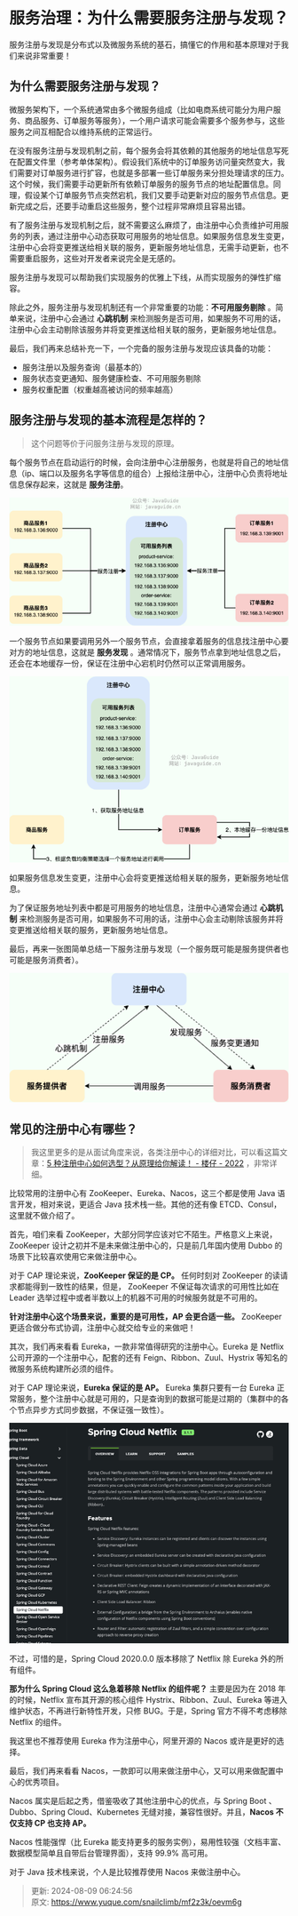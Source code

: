 # 服务治理：为什么需要服务注册与发现？

服务注册与发现是分布式以及微服务系统的基石，搞懂它的作用和基本原理对于我们来说非常重要！



## 为什么需要服务注册与发现？


微服务架构下，一个系统通常由多个微服务组成（比如电商系统可能分为用户服务、商品服务、订单服务等服务），一个用户请求可能会需要多个服务参与，这些服务之间互相配合以维持系统的正常运行。



在没有服务注册与发现机制之前，每个服务会将其依赖的其他服务的地址信息写死在配置文件里（参考单体架构）。假设我们系统中的订单服务访问量突然变大，我们需要对订单服务进行扩容，也就是多部署一些订单服务来分担处理请求的压力。这个时候，我们需要手动更新所有依赖订单服务的服务节点的地址配置信息。同理，假设某个订单服务节点突然宕机，我们又要手动更新对应的服务节点信息。更新完成之后，还要手动重启这些服务，整个过程非常麻烦且容易出错。



有了服务注册与发现机制之后，就不需要这么麻烦了，由注册中心负责维护可用服务的列表，通过注册中心动态获取可用服务的地址信息。如果服务信息发生变更，注册中心会将变更推送给相关联的服务，更新服务地址信息，无需手动更新，也不需要重启服务，这些对开发者来说完全是无感的。



服务注册与发现可以帮助我们实现服务的优雅上下线，从而实现服务的弹性扩缩容。



除此之外，服务注册与发现机制还有一个非常重要的功能：**不可用服务剔除** 。简单来说，注册中心会通过 **心跳机制** 来检测服务是否可用，如果服务不可用的话，注册中心会主动剔除该服务并将变更推送给相关联的服务，更新服务地址信息。



最后，我们再来总结补充一下，一个完备的服务注册与发现应该具备的功能：



+ 服务注册以及服务查询（最基本的）
+ 服务状态变更通知、服务健康检查、不可用服务剔除
+ 服务权重配置（权重越高被访问的频率越高）



## 服务注册与发现的基本流程是怎样的？


> 这个问题等价于问服务注册与发现的原理。
>



每个服务节点在启动运行的时候，会向注册中心注册服务，也就是将自己的地址信息（ip、端口以及服务名字等信息的组合）上报给注册中心，注册中心负责将地址信息保存起来，这就是 **服务注册**。



![1666275736996-6a3442bd-e8d5-4e4c-9878-1df1c1ef7f08.png](./images/1666275736996-6a3442bd-e8d5-4e4c-9878-1df1c1ef7f08-735504.png)



一个服务节点如果要调用另外一个服务节点，会直接拿着服务的信息找注册中心要对方的地址信息，这就是 **服务发现** 。通常情况下，服务节点拿到地址信息之后，还会在本地缓存一份，保证在注册中心宕机时仍然可以正常调用服务。



![1666275749034-48b29e36-6fe9-4915-a0bd-774b79ded766.png](./images/1666275749034-48b29e36-6fe9-4915-a0bd-774b79ded766-450827.png)



如果服务信息发生变更，注册中心会将变更推送给相关联的服务，更新服务地址信息。



为了保证服务地址列表中都是可用服务的地址信息，注册中心通常会通过 **心跳机制** 来检测服务是否可用，如果服务不可用的话，注册中心会主动剔除该服务并将变更推送给相关联的服务，更新服务地址信息。



最后，再来一张图简单总结一下服务注册与发现（一个服务既可能是服务提供者也可能是服务消费者）。



![1666275758824-30812e9e-4bf6-46c7-a17f-9f2e2ea9c175.png](./images/1666275758824-30812e9e-4bf6-46c7-a17f-9f2e2ea9c175-447665.png)



## 常见的注册中心有哪些？


> 我这里更多的是从面试角度来说，各类注册中心的详细对比，可以看这篇文章：[5 种注册中心如何选型？从原理给你解读！ - 楼仔 - 2022](https://mp.weixin.qq.com/s?__biz=Mzg3OTU5NzQ1Mw==&mid=2247486918&idx=1&sn=5651cd0b4b9c8e68bcfa55c00c0950d6&chksm=cf034f24f874c632511684057337a744c54702543ec3690aa06dbf4bbaf980b2828f52276c9b&scene=21#wechat_redirect) ，非常详细。
>



比较常用的注册中心有 ZooKeeper、Eureka、Nacos，这三个都是使用 Java 语言开发，相对来说，更适合 Java 技术栈一些。其他的还有像 ETCD、Consul，这里就不做介绍了。



首先，咱们来看 ZooKeeper，大部分同学应该对它不陌生。严格意义上来说，ZooKeeper 设计之初并不是未来做注册中心的，只是前几年国内使用 Dubbo 的场景下比较喜欢使用它来做注册中心。



对于 CAP 理论来说，**ZooKeeper 保证的是 CP。** 任何时刻对 ZooKeeper 的读请求都能得到一致性的结果，但是， ZooKeeper 不保证每次请求的可用性比如在 Leader 选举过程中或者半数以上的机器不可用的时候服务就是不可用的。



**针对注册中心这个场景来说，重要的是可用性，AP 会更合适一些。** ZooKeeper 更适合做分布式协调，注册中心就交给专业的来做吧！



其次，我们再来看看 Eureka，一款非常值得研究的注册中心。Eureka 是 Netflix 公司开源的一个注册中心，配套的还有 Feign、Ribbon、Zuul、Hystrix 等知名的微服务系统构建所必须的组件。



对于 CAP 理论来说，**Eureka 保证的是 AP。** Eureka 集群只要有一台 Eureka 正常服务，整个注册中心就是可用的，只是查询到的数据可能是过期的（集群中的各个节点异步方式同步数据，不保证强一致性）。



![SpringCloudNetflix.png](./images/1648639478699-b2ac43ef-f3d1-44cf-8f11-e398a9dec838-020336.png)



不过，可惜的是，Spring Cloud 2020.0.0 版本移除了 Netflix 除 Eureka 外的所有组件。



**那为什么 Spring Cloud 这么急着移除 Netflix 的组件呢？** 主要是因为在 2018 年的时候，Netflix 宣布其开源的核心组件 Hystrix、Ribbon、Zuul、Eureka 等进入维护状态，不再进行新特性开发，只修 BUG。于是，Spring 官方不得不考虑移除 Netflix 的组件。



我这里也不推荐使用 Eureka 作为注册中心，阿里开源的 Nacos 或许是更好的选择。



最后，我们再来看看 Nacos，一款即可以用来做注册中心，又可以用来做配置中心的优秀项目。



Nacos 属实是后起之秀，借鉴吸收了其他注册中心的优点，与 Spring Boot 、Dubbo、Spring Cloud、Kubernetes 无缝对接，兼容性很好。并且，**Nacos 不仅支持 CP 也支持 AP。**



Nacos 性能强悍（比 Eureka 能支持更多的服务实例），易用性较强（文档丰富、数据模型简单且自带后台管理界面），支持 99.9% 高可用。



对于 Java 技术栈来说，个人是比较推荐使用 Nacos 来做注册中心。



> 更新: 2024-08-09 06:24:56  
> 原文: <https://www.yuque.com/snailclimb/mf2z3k/oevm6g>